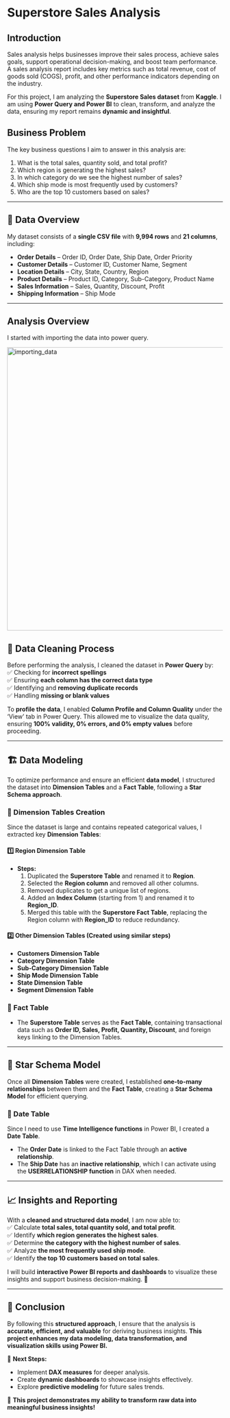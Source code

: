 # Superstore Sales Analysis  

## Introduction  
Sales analysis helps businesses improve their sales process, achieve sales goals, support operational decision-making, and boost team performance. A sales analysis report includes key metrics such as total revenue, cost of goods sold (COGS), profit, and other performance indicators depending on the industry.  

For this project, I am analyzing the **Superstore Sales dataset** from **Kaggle**. I am using **Power Query and Power BI** to clean, transform, and analyze the data, ensuring my report remains **dynamic and insightful**.  

## Business Problem  
The key business questions I aim to answer in this analysis are:  
1. What is the total sales, quantity sold, and total profit? 
2. Which region is generating the highest sales?
3. In which category do we see the highest number of sales?  
4. Which ship mode is most frequently used by customers? 
5. Who are the top 10 customers based on sales?

---

## 📂 Data Overview  
My dataset consists of a **single CSV file** with **9,994 rows** and **21 columns**, including:  
- **Order Details** – Order ID, Order Date, Ship Date, Order Priority  
- **Customer Details** – Customer ID, Customer Name, Segment  
- **Location Details** – City, State, Country, Region  
- **Product Details** – Product ID, Category, Sub-Category, Product Name  
- **Sales Information** – Sales, Quantity, Discount, Profit  
- **Shipping Information** – Ship Mode  

---
## Analysis Overview

I started with importing the data into power query.

<img width="661" alt="importing_data" src="https://github.com/user-attachments/assets/1b8c6c38-849d-45ec-99d9-dd37e1757c8b" />

## 🧹 Data Cleaning Process  
Before performing the analysis, I cleaned the dataset in **Power Query** by:  
✅ Checking for **incorrect spellings**  
✅ Ensuring **each column has the correct data type**  
✅ Identifying and **removing duplicate records**  
✅ Handling **missing or blank values**  

To **profile the data**, I enabled **Column Profile and Column Quality** under the ‘View’ tab in Power Query. This allowed me to visualize the data quality, ensuring **100% validity, 0% errors, and 0% empty values** before proceeding.  

---

## 🏗 Data Modeling  
To optimize performance and ensure an efficient **data model**, I structured the dataset into **Dimension Tables** and a **Fact Table**, following a **Star Schema approach**.  

### 🔹 Dimension Tables Creation  
Since the dataset is large and contains repeated categorical values, I extracted key **Dimension Tables**:  

#### 1️⃣ **Region Dimension Table**  
- **Steps:**  
  1. Duplicated the **Superstore Table** and renamed it to **Region**.  
  2. Selected the **Region column** and removed all other columns.  
  3. Removed duplicates to get a unique list of regions.  
  4. Added an **Index Column** (starting from 1) and renamed it to **Region_ID**.  
  5. Merged this table with the **Superstore Fact Table**, replacing the Region column with **Region_ID** to reduce redundancy.  

#### 2️⃣ **Other Dimension Tables** (Created using similar steps)  
- **Customers Dimension Table**  
- **Category Dimension Table**  
- **Sub-Category Dimension Table**  
- **Ship Mode Dimension Table**  
- **State Dimension Table**  
- **Segment Dimension Table**  

### 🔹 Fact Table  
- The **Superstore Table** serves as the **Fact Table**, containing transactional data such as **Order ID, Sales, Profit, Quantity, Discount**, and foreign keys linking to the Dimension Tables.  

---

## 🔗 Star Schema Model  
Once all **Dimension Tables** were created, I established **one-to-many relationships** between them and the **Fact Table**, creating a **Star Schema Model** for efficient querying.  

### 📅 Date Table  
Since I need to use **Time Intelligence functions** in Power BI, I created a **Date Table**.  
- The **Order Date** is linked to the Fact Table through an **active relationship**.  
- The **Ship Date** has an **inactive relationship**, which I can activate using the **USERRELATIONSHIP function** in DAX when needed.  

---

## 📈 Insights and Reporting  
With a **cleaned and structured data model**, I am now able to:  
✅ Calculate **total sales, total quantity sold, and total profit**.  
✅ Identify **which region generates the highest sales**.  
✅ Determine **the category with the highest number of sales**.  
✅ Analyze **the most frequently used ship mode**.  
✅ Identify **the top 10 customers based on total sales**.  

I will build **interactive Power BI reports and dashboards** to visualize these insights and support business decision-making. 🚀  

---

## 🎯 Conclusion  
By following this **structured approach**, I ensure that the analysis is **accurate, efficient, and valuable** for deriving business insights. **This project enhances my data modeling, data transformation, and visualization skills using Power BI.**  

🔹 **Next Steps:**  
- Implement **DAX measures** for deeper analysis.  
- Create **dynamic dashboards** to showcase insights effectively.  
- Explore **predictive modeling** for future sales trends.  

🚀 **This project demonstrates my ability to transform raw data into meaningful business insights!**  
